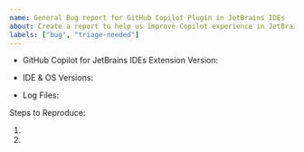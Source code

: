 ```yaml
---
name: General Bug report for GitHub Copilot Plugin in JetBrains IDEs
about: Create a report to help us improve Copilot experience in JetBrains IDEs
labels: ["bug", "triage-needed"]
---
```


<!-- Please search existing issues to avoid creating duplicates -->
<!-- Please attach logs to help us diagnose your issue -->

- GitHub Copilot for JetBrains IDEs Extension Version:
<!-- via Help -> About -> Copy and Close -->
- IDE & OS Versions: 
<!-- via Help -> Show Log in Explorer | Finder -> attach idea.log  -->
- Log Files:

Steps to Reproduce:

1.
2.
